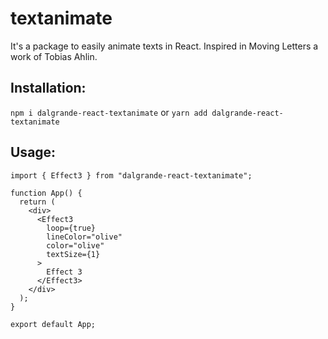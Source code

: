 # textanimate
It's a package to easily animate texts in React. Inspired in Moving Letters a work of Tobias Ahlin.

## Installation:

```npm i dalgrande-react-textanimate```
or
```yarn add dalgrande-react-textanimate```


## Usage:

```
import { Effect3 } from "dalgrande-react-textanimate";

function App() {
  return (
    <div>
      <Effect3
        loop={true}
        lineColor="olive"
        color="olive"
        textSize={1}        
      >
        Effect 3
      </Effect3>
    </div>
  );
}

export default App;
```
